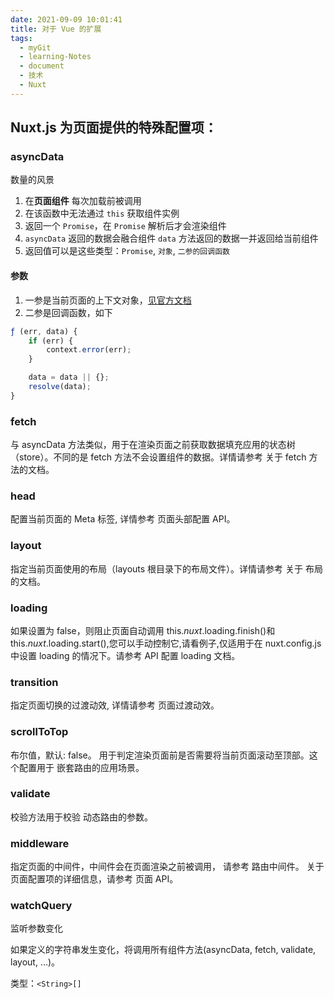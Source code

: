 ```yaml
---
date: 2021-09-09 10:01:41
title: 对于 Vue 的扩展
tags:
  - myGit
  - learning-Notes
  - document
  - 技术
  - Nuxt
---
```


## Nuxt.js 为页面提供的特殊配置项：

### asyncData

数量的风景

1. 在**页面组件** 每次加载前被调用
2. 在该函数中无法通过 `this` 获取组件实例
3. 返回一个 `Promise`，在 `Promise` 解析后才会渲染组件
4. `asyncData` 返回的数据会融合组件 `data` 方法返回的数据一并返回给当前组件
5. 返回值可以是这些类型：`Promise`, `对象`, `二参的回调函数`

#### 参数

1. 一参是当前页面的上下文对象，[见官方文档](https://www.nuxtjs.cn/api/context)
2. 二参是回调函数，如下

```js
ƒ (err, data) {
    if (err) {
        context.error(err);
    }

    data = data || {};
    resolve(data);
}
```

### fetch

与 asyncData 方法类似，用于在渲染页面之前获取数据填充应用的状态树（store）。不同的是 fetch 方法不会设置组件的数据。详情请参考 关于 fetch 方法的文档。

### head

配置当前页面的 Meta 标签, 详情参考 页面头部配置 API。

### layout

指定当前页面使用的布局（layouts 根目录下的布局文件）。详情请参考 关于 布局 的文档。

### loading

如果设置为 false，则阻止页面自动调用 this.$nuxt.$loading.finish()和 this.$nuxt.$loading.start(),您可以手动控制它,请看例子,仅适用于在 nuxt.config.js 中设置 loading 的情况下。请参考 API 配置 loading 文档。

### transition

指定页面切换的过渡动效, 详情请参考 页面过渡动效。

### scrollToTop

布尔值，默认: false。 用于判定渲染页面前是否需要将当前页面滚动至顶部。这个配置用于 嵌套路由的应用场景。

### validate

校验方法用于校验 动态路由的参数。

### middleware

指定页面的中间件，中间件会在页面渲染之前被调用， 请参考 路由中间件。
关于页面配置项的详细信息，请参考 页面 API。

### watchQuery

监听参数变化

如果定义的字符串发生变化，将调用所有组件方法(asyncData, fetch, validate, layout, ...)。

类型：`<String>[]`
